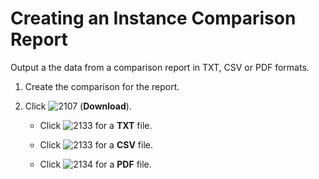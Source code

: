 # Creating an Instance Comparison Report

Output a the data from a comparison report in TXT, CSV or PDF formats.

1.  Create the comparison for the report.

2.  Click ![2107](../images/2107.png) (**Download**).

      - Click ![2133](../images/2133.png) for a **TXT** file.

      - Click ![2133](../images/2133.png) for a **CSV** file.

      - Click ![2134](../images/2134.png) for a **PDF** file.
